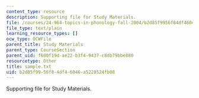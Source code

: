 ```yaml
---
content_type: resource
description: Supporting file for Study Materials.
file: /courses/24-964-topics-in-phonology-fall-2004/b2d85f9956f84df46046a5228524fb08_sample.txt
file_type: text/plain
learning_resource_types: []
ocw_type: OCWFile
parent_title: Study Materials
parent_type: CourseSection
parent_uid: f600f19d-ae22-b3f4-9437-c8db79bbe880
resourcetype: Other
title: sample.txt
uid: b2d85f99-56f8-4df4-6046-a5228524fb08
---
```

Supporting file for Study Materials.

